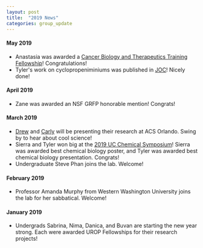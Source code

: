 ```yaml
---
layout: post
title:  "2019 News"
categories: group_update
---
```

#### May 2019
- Anastasia was awarded a [Cancer Biology and Therapeutics Training Fellowship](https://cbt.bio.uci.edu/)! Congratulations!
- Tyler's work on cyclopropeniminiums was published in [JOC](https://pubs.acs.org/doi/10.1021/acs.joc.9b00518)! Nicely done!

#### April 2019
- Zane was awarded an NSF GRFP honorable mention! Congrats!

#### March 2019
- [Drew](https://plan.core-apps.com/acsorlando2019/abstract/713e959c-e9c8-4e1f-a6fd-9cf766e75980) and [Carly](https://plan.core-apps.com/acsorlando2019/abstract/13e0cb72-3f11-482f-aa80-d44d2ea9c201) will be presenting their research at ACS Orlando. Swing by to hear about cool science!
- Sierra and Tyler won big at the [2019 UC Chemical Symposium](http://blogs.rsc.org/rscamericas/2019/05/02/congrats-prize-winners-4th-annual-uccs/?doing_wp_cron=1558106147.0868380069732666015625)! Sierra was awarded best chemical biology poster, and Tyler was awarded best chemical biology presentation. Congrats!
- Undergraduate Steve Phan joins the lab. Welcome!

#### February 2019
- Professor Amanda Murphy from Western Washington University joins the lab for her sabbatical. Welcome!

#### January 2019
- Undergrads Sabrina, Nima, Danica, and Buvan are starting the new year strong. Each were awarded UROP Fellowships for their research projects!
